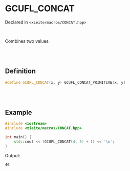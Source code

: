 # GCUFL_CONCAT
Declared in `<xieite/macros/CONCAT.hpp>`

<br/>

Combines two values.

<br/><br/>

## Definition
```cpp
#define GCUFL_CONCAT(x, y) GCUFL_CONCAT_PRIMITIVE(x, y)
```

<br/><br/>

## Example
```cpp
#include <iostream>
#include <xieite/macros/CONCAT.hpp>

int main() {
	std::cout << (GCUFL_CONCAT(4, 5) + 1) << '\n';
}
```
Output:
```
46
```
